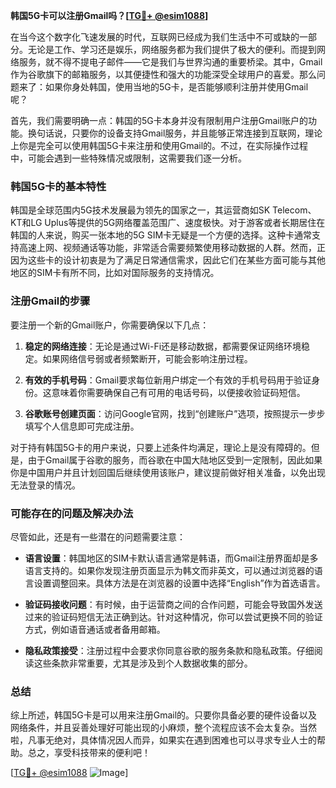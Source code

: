 **韩国5G卡可以注册Gmail吗？[[TG💪+ @esim1088](https://t.me/s/esim1088)]**

在当今这个数字化飞速发展的时代，互联网已经成为我们生活中不可或缺的一部分。无论是工作、学习还是娱乐，网络服务都为我们提供了极大的便利。而提到网络服务，就不得不提电子邮件——它是我们与世界沟通的重要桥梁。其中，Gmail作为谷歌旗下的邮箱服务，以其便捷性和强大的功能深受全球用户的喜爱。那么问题来了：如果你身处韩国，使用当地的5G卡，是否能够顺利注册并使用Gmail呢？

首先，我们需要明确一点：韩国的5G卡本身并没有限制用户注册Gmail账户的功能。换句话说，只要你的设备支持Gmail服务，并且能够正常连接到互联网，理论上你是完全可以使用韩国5G卡来注册和使用Gmail的。不过，在实际操作过程中，可能会遇到一些特殊情况或限制，这需要我们逐一分析。

### 韩国5G卡的基本特性

韩国是全球范围内5G技术发展最为领先的国家之一，其运营商如SK Telecom、KT和LG Uplus等提供的5G网络覆盖范围广、速度极快。对于游客或者长期居住在韩国的人来说，购买一张本地的5G SIM卡无疑是一个方便的选择。这种卡通常支持高速上网、视频通话等功能，非常适合需要频繁使用移动数据的人群。然而，正因为这些卡的设计初衷是为了满足日常通信需求，因此它们在某些方面可能与其他地区的SIM卡有所不同，比如对国际服务的支持情况。

### 注册Gmail的步骤

要注册一个新的Gmail账户，你需要确保以下几点：

1. **稳定的网络连接**：无论是通过Wi-Fi还是移动数据，都需要保证网络环境稳定。如果网络信号弱或者频繁断开，可能会影响注册过程。
   
2. **有效的手机号码**：Gmail要求每位新用户绑定一个有效的手机号码用于验证身份。这意味着你需要确保自己有可用的电话号码，以便接收验证码短信。

3. **谷歌账号创建页面**：访问Google官网，找到“创建账户”选项，按照提示一步步填写个人信息即可完成注册。

对于持有韩国5G卡的用户来说，只要上述条件均满足，理论上是没有障碍的。但是，由于Gmail属于谷歌的服务，而谷歌在中国大陆地区受到一定限制，因此如果你是中国用户并且计划回国后继续使用该账户，建议提前做好相关准备，以免出现无法登录的情况。

### 可能存在的问题及解决办法

尽管如此，还是有一些潜在的问题需要注意：

- **语言设置**：韩国地区的SIM卡默认语言通常是韩语，而Gmail注册界面却是多语言支持的。如果你发现注册页面显示为韩文而非英文，可以通过浏览器的语言设置调整回来。具体方法是在浏览器的设置中选择“English”作为首选语言。

- **验证码接收问题**：有时候，由于运营商之间的合作问题，可能会导致国外发送过来的验证码短信无法正确到达。针对这种情况，你可以尝试更换不同的验证方式，例如语音通话或者备用邮箱。

- **隐私政策接受**：注册过程中会要求你同意谷歌的服务条款和隐私政策。仔细阅读这些条款非常重要，尤其是涉及到个人数据收集的部分。

### 总结

综上所述，韩国5G卡是可以用来注册Gmail的。只要你具备必要的硬件设备以及网络条件，并且妥善处理好可能出现的小麻烦，整个流程应该不会太复杂。当然啦，凡事无绝对，具体情况因人而异，如果实在遇到困难也可以寻求专业人士的帮助。总之，享受科技带来的便利吧！

[[TG💪+ @esim1088](https://t.me/s/esim1088) ![Image](https://i.postimg.cc/4NQfJmqS/Snipaste-2025-05-13-00-14-12.png)]